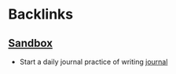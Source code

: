 
# Backlinks
## [Sandbox](<Sandbox.md>)
- Start a daily journal practice of writing [journal](<journal.md>)

